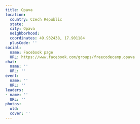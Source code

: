 ```yaml
---
title: Opava
location:
  country: Czech Republic
  state: 
  city: Opava
  neighborhood: 
  coordinates: 49.932438, 17.901184
  plusCode: ''
social:
  name: Facebook page
  URL: https://www.facebook.com/groups/freecodecamp.opava
chat:
  name: ''
  URL: ''
event:
  name: ''
  URL: ''
leaders:
- name: ''
  URL: ''
photos:
  old: 
  cover: ''
---
```

